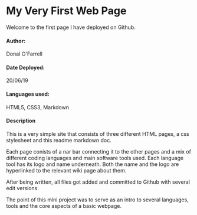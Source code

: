 # My Very First Web Page

Welcome to the first page I have deployed on Github.

#### Author: 

Donal O'Farrell

#### Date Deployed: 
20/06/19

#### Languages used: 

HTML5, CSS3, Markdown

#### Description

This is a very simple site that consists of three different HTML pages, a css stylesheet and this readme markdown doc.

Each page conists of a nar bar connecting it to the other pages and a mix of different coding languages and main software tools used.
Each language tool has its logo and name underneath. Both the name and the logo are hyperlinked to the relevant wiki page about them.

After being written, all files got added and committed to Github with several edit versions.

The point of this mini project was to serve as an intro to several languages, tools and the core aspects of a basic webpage.